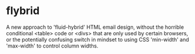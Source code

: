 # flybrid
A new approach to 'fluid-hybrid' HTML email design, without the horrible conditional &lt;table> code or &lt;divs> that are only used by certain browsers, or the potentially confusing switch in mindset to using CSS 'min-width' and 'max-width' to control column widths.
